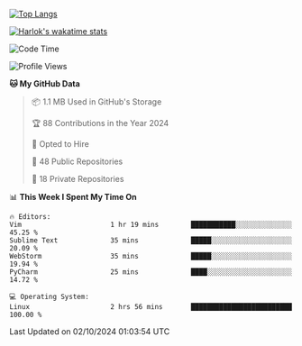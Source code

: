 [![Top Langs](https://github-readme-stats.vercel.app/api/top-langs/?username=remisiki&theme=dracula&layout=compact&hide=Jupyter%20Notebook,CSS,HTML&langs_count=10&exclude_repo=GMM-Demux-GUI)](https://github.com/anuraghazra/github-readme-stats)

[![Harlok's wakatime stats](https://github-readme-stats.vercel.app/api/wakatime?username=@remisiki&theme=dracula&layout=compact&langs_count=10&hide=other,html,css,text,json,markdown,jupyter)](https://github.com/anuraghazra/github-readme-stats)

<!--START_SECTION:waka-->
![Code Time](http://img.shields.io/badge/Code%20Time-860%20hrs%2042%20mins-blue)

![Profile Views](http://img.shields.io/badge/Profile%20Views-0-blue)

**🐱 My GitHub Data** 

> 📦 1.1 MB Used in GitHub's Storage 
 > 
> 🏆 88 Contributions in the Year 2024
 > 
> 💼 Opted to Hire
 > 
> 📜 48 Public Repositories 
 > 
> 🔑 18 Private Repositories 
 > 
📊 **This Week I Spent My Time On** 

```text
🔥 Editors: 
Vim                      1 hr 19 mins        ███████████░░░░░░░░░░░░░░   45.25 % 
Sublime Text             35 mins             █████░░░░░░░░░░░░░░░░░░░░   20.09 % 
WebStorm                 35 mins             █████░░░░░░░░░░░░░░░░░░░░   19.94 % 
PyCharm                  25 mins             ████░░░░░░░░░░░░░░░░░░░░░   14.72 % 

💻 Operating System: 
Linux                    2 hrs 56 mins       █████████████████████████   100.00 % 
```


 Last Updated on 02/10/2024 01:03:54 UTC
<!--END_SECTION:waka-->
